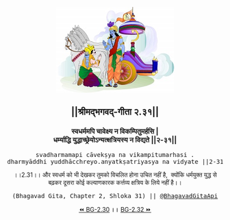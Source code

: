 <center><img src="../../asset/BG.png" alt="#API #bhagavadgitaapi #slok #nodejs #js #api #gitaapi #krishna #hinduism #vedic #ISKCON #shreemadbhagavadgita #technology"/>
<h2>||श्रीमद्‍भगवद्‍-गीता २.३१||</h2>
<h3>स्वधर्ममपि चावेक्ष्य न विकम्पितुमर्हसि |<br/>धर्म्याद्धि युद्धाच्छ्रेयोऽन्यत्क्षत्रियस्य न विद्यते ||२-३१||</h3>
<pre>svadharmamapi cāvekṣya na vikampitumarhasi .<br/>dharmyāddhi yuddhācchreyo.anyatkṣatriyasya na vidyate ||2-31||</pre>
<p>।।2.31।। और स्वधर्म को भी देखकर तुमको विचलित होना उचित नहीं है,  क्योंकि धर्मयुक्त युद्ध से बढ़कर दूसरा कोई कल्याणकारक कर्त्तव्य क्षत्रिय के लिये नहीं है।।</p>
<pre>(Bhagavad Gita, Chapter 2, Shloka 31) || <a href="https://twitter.com/bhagavadgitaapi">@BhagavadGitaApi</a></pre><a href="../../2/30">⏪  BG-2.30</a><b>        ।।        </b><a href="../../2/32">BG-2.32  ⏩</a></center></center>